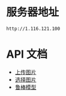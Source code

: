 
# 服务器地址
`http://1.116.121.100`

# API 文档
- [上传图片](api/upload_image.md)
- [选择图片](api/select_image.md)
- [鲁棒模型](api/robust_model.md)
